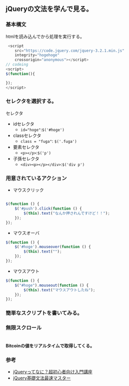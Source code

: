 ## jQueryの文法を学んで見る。

### 基本構文

htmlを読み込んでから処理を実行する。

```js
 <script
    src="https://code.jquery.com/jquery-3.2.1.min.js"
    integrity="hogehoge"
    crossorigin="anonymous"></script>
// codeing
<script>
$(function(){

});
</script>
```

### セレクタを選択する。

セレクタ

- idセレクタ
  - `id="hoge"`:`$('#hoge')`
- classセレクタ 
  - `class = "fuga"`: `$('.fuga')`
- 要素セレクタ
  - `<p></p>`:`$('p')`
- 子孫セレクタ
  - `<div><p></p></div>`:`$('div p')`

### 用意されているアクション

- マウスクリック

```js

$(function () {
    $('#push').click(function () { 
        $(this).text("なんか押されんですけど！！");
    });
});
```

- マウスオーバ
 
```js
$(function () {
    $('#hoge').mouseover(function () { 
        $(this).text("");
    });
});
```

- マウスアウト


```js
$(function () {
    $("#hoge").mouseout(function () { 
        $(this).text("マウスアウトしたね");
    });
});
```

### 簡単なスクリプトを書いてみる。

### 無限スクロール

```js

```


#### Bitcoinの値をリアルタイムで取得してくる。

### 参考

- [jQueryってなに？超初心者向け入門講座](https://webkikaku.co.jp/blog/webdesign/jquery_start/)
- [jQuery基礎文法最速マスター](http://blog.webcreativepark.net/2010/02/02-111519.html)